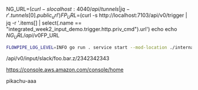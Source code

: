 


NG_URL=$(curl -s localhost:4040/api/tunnels | jq -r '.tunnels[0].public_url')
FP_URL=$(curl -s http://localhost:7103/api/v0/trigger | jq -r '.items[] | select(.name == "integrated_week2_input_demo.trigger.http.priv_cmd").url')
echo
echo $NG_URL/api/v0$FP_URL





```bash
FLOWPIPE_LOG_LEVEL=INFO go run . service start --mod-location ./internal/es/estest/demo_mod_input --functions  --log-dir ./tmp --output-dir ./tmp
```

/api/v0/input/slack/foo.bar.z/2342342343


https://console.aws.amazon.com/console/home

pikachu-aaa


